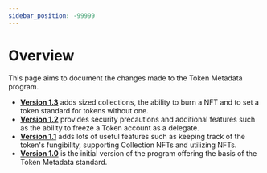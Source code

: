 ```yaml
---
sidebar_position: -99999
---
```


# Overview

This page aims to document the changes made to the Token Metadata program.

- **[Version 1.3](./v1.3)** adds sized collections, the ability to burn a NFT and to set a token standard for tokens without one.
- **[Version 1.2](./v1.2)** provides security precautions and additional features such as the ability to freeze a Token account as a delegate.
- **[Version 1.1](./v1.1)** adds lots of useful features such as keeping track of the token's fungibility, supporting Collection NFTs and utilizing NFTs.
- **[Version 1.0](./v1.0)** is the initial version of the program offering the basis of the Token Metadata standard.
